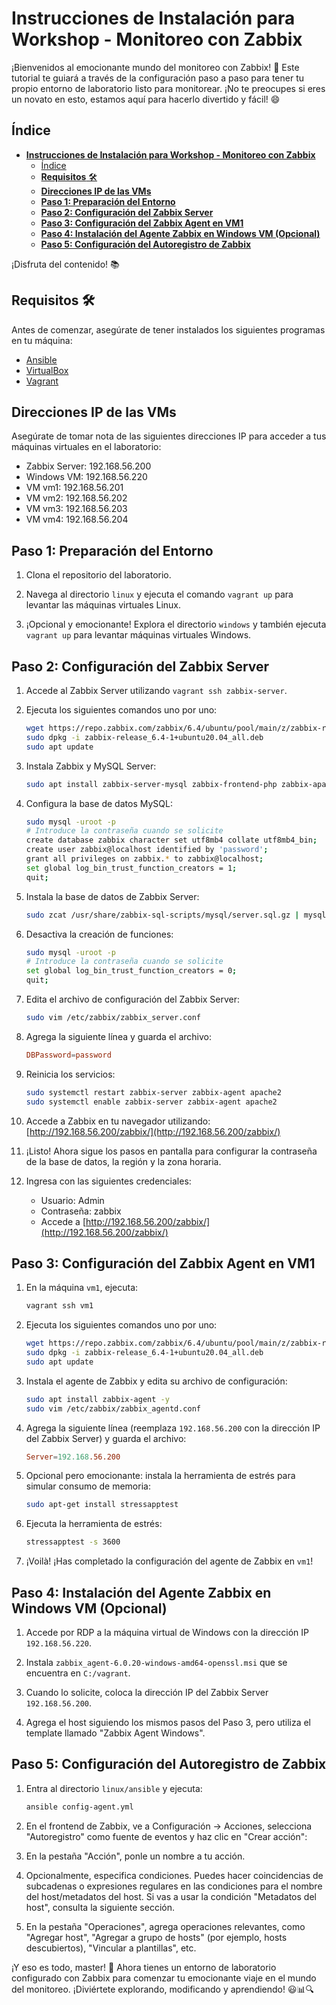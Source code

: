 # **Instrucciones de Instalación para Workshop - Monitoreo con Zabbix**

¡Bienvenidos al emocionante mundo del monitoreo con Zabbix! 🚀 Este tutorial te guiará a través de la configuración paso a paso para tener tu propio entorno de laboratorio listo para monitorear. ¡No te preocupes si eres un novato en esto, estamos aquí para hacerlo divertido y fácil! 😄

## Índice

- [**Instrucciones de Instalación para Workshop - Monitoreo con Zabbix**](#instrucciones-de-instalación-para-workshop---monitoreo-con-zabbix)
  - [Índice](#índice)
  - [**Requisitos** 🛠️](#requisitos-️)
  - [**Direcciones IP de las VMs**](#direcciones-ip-de-las-vms)
  - [**Paso 1: Preparación del Entorno**](#paso-1-preparación-del-entorno)
  - [**Paso 2: Configuración del Zabbix Server**](#paso-2-configuración-del-zabbix-server)
  - [**Paso 3: Configuración del Zabbix Agent en VM1**](#paso-3-configuración-del-zabbix-agent-en-vm1)
  - [**Paso 4: Instalación del Agente Zabbix en Windows VM (Opcional)**](#paso-4-instalación-del-agente-zabbix-en-windows-vm-opcional)
  - [**Paso 5: Configuración del Autoregistro de Zabbix**](#paso-5-configuración-del-autoregistro-de-zabbix)

¡Disfruta del contenido! 📚



## **Requisitos** 🛠️

Antes de comenzar, asegúrate de tener instalados los siguientes programas en tu máquina:

- [Ansible](https://www.ansible.com/)
- [VirtualBox](https://www.virtualbox.org/)
- [Vagrant](https://www.vagrantup.com/)

## **Direcciones IP de las VMs**

Asegúrate de tomar nota de las siguientes direcciones IP para acceder a tus máquinas virtuales en el laboratorio:

- Zabbix Server: 192.168.56.200
- Windows VM: 192.168.56.220
- VM vm1: 192.168.56.201
- VM vm2: 192.168.56.202
- VM vm3: 192.168.56.203
- VM vm4: 192.168.56.204

## **Paso 1: Preparación del Entorno**

1. Clona el repositorio del laboratorio.

2. Navega al directorio `linux` y ejecuta el comando `vagrant up` para levantar las máquinas virtuales Linux.

3. ¡Opcional y emocionante! Explora el directorio `windows` y también ejecuta `vagrant up` para levantar máquinas virtuales Windows.

## **Paso 2: Configuración del Zabbix Server**

1. Accede al Zabbix Server utilizando `vagrant ssh zabbix-server`.

2. Ejecuta los siguientes comandos uno por uno:

   ```bash
   wget https://repo.zabbix.com/zabbix/6.4/ubuntu/pool/main/z/zabbix-release/zabbix-release_6.4-1+ubuntu20.04_all.deb
   sudo dpkg -i zabbix-release_6.4-1+ubuntu20.04_all.deb
   sudo apt update
   ```

3. Instala Zabbix y MySQL Server:

   ```bash
   sudo apt install zabbix-server-mysql zabbix-frontend-php zabbix-apache-conf zabbix-sql-scripts zabbix-agent mysql-server
   ```

4. Configura la base de datos MySQL:

   ```bash
   sudo mysql -uroot -p
   # Introduce la contraseña cuando se solicite
   create database zabbix character set utf8mb4 collate utf8mb4_bin;
   create user zabbix@localhost identified by 'password';
   grant all privileges on zabbix.* to zabbix@localhost;
   set global log_bin_trust_function_creators = 1;
   quit;
   ```

5. Instala la base de datos de Zabbix Server:

   ```bash
   sudo zcat /usr/share/zabbix-sql-scripts/mysql/server.sql.gz | mysql --default-character-set=utf8mb4 -uzabbix -p zabbix
   ```

6. Desactiva la creación de funciones:

   ```bash
   sudo mysql -uroot -p
   # Introduce la contraseña cuando se solicite
   set global log_bin_trust_function_creators = 0;
   quit;
   ```

7. Edita el archivo de configuración del Zabbix Server:

   ```bash
   sudo vim /etc/zabbix/zabbix_server.conf
   ```

8. Agrega la siguiente línea y guarda el archivo:

   ```conf
   DBPassword=password
   ```

9. Reinicia los servicios:

   ```bash
   sudo systemctl restart zabbix-server zabbix-agent apache2
   sudo systemctl enable zabbix-server zabbix-agent apache2
   ```

10. Accede a Zabbix en tu navegador utilizando: [http://192.168.56.200/zabbix/](http://192.168.56.200/zabbix/)

11. ¡Listo! Ahora sigue los pasos en pantalla para configurar la contraseña de la base de datos, la región y la zona horaria.

12. Ingresa con las siguientes credenciales:
    - Usuario: Admin
    - Contraseña: zabbix
    - Accede a [http://192.168.56.200/zabbix/](http://192.168.56.200/zabbix/)

## **Paso 3: Configuración del Zabbix Agent en VM1**

1. En la máquina `vm1`, ejecuta:

   ```bash
   vagrant ssh vm1
   ```

2. Ejecuta los siguientes comandos uno por uno:

   ```bash
   wget https://repo.zabbix.com/zabbix/6.4/ubuntu/pool/main/z/zabbix-release/zabbix-release_6.4-1+ubuntu20.04_all.deb
   sudo dpkg -i zabbix-release_6.4-1+ubuntu20.04_all.deb
   sudo apt update
   ```

3. Instala el agente de Zabbix y edita su archivo de configuración:

   ```bash
   sudo apt install zabbix-agent -y
   sudo vim /etc/zabbix/zabbix_agentd.conf
   ```

4. Agrega la siguiente línea (reemplaza `192.168.56.200` con la dirección IP del Zabbix Server) y guarda el archivo:

   ```conf
   Server=192.168.56.200
   ```

5. Opcional pero emocionante: instala la herramienta de estrés para simular consumo de memoria:

   ```bash
   sudo apt-get install stressapptest
   ```

6. Ejecuta la herramienta de estrés:

   ```bash
   stressapptest -s 3600
   ```

7. ¡Voilà! ¡Has completado la configuración del agente de Zabbix en `vm1`!

## **Paso 4: Instalación del Agente Zabbix en Windows VM (Opcional)**

1. Accede por RDP a la máquina virtual de Windows con la dirección IP `192.168.56.220`.

2. Instala `zabbix_agent-6.0.20-windows-amd64-openssl.msi` que se encuentra en `C:/vagrant`.

3. Cuando lo solicite, coloca la dirección IP del Zabbix Server `192.168.56.200`.

4. Agrega el host siguiendo los mismos pasos del Paso 3, pero utiliza el template llamado "Zabbix Agent Windows".

## **Paso 5: Configuración del Autoregistro de Zabbix**

1. Entra al directorio `linux/ansible` y ejecuta:

   ```bash
   ansible config-agent.yml
   ```

2. En el frontend de Zabbix, ve a Configuración → Acciones, selecciona "Autoregistro" como fuente de eventos y haz clic en "Crear acción":

3. En la pestaña "Acción", ponle un nombre a tu acción.

4. Opcionalmente, especifica condiciones. Puedes hacer coincidencias de subcadenas o expresiones regulares en las condiciones para el nombre del host/metadatos del host. Si vas a usar la condición "Metadatos del host", consulta la siguiente sección.

5. En la pestaña "Operaciones", agrega operaciones relevantes, como "Agregar host", "Agregar a grupo de hosts" (por ejemplo, hosts descubiertos), "Vincular a plantillas", etc.

¡Y eso es todo, master! 🎉 Ahora tienes un entorno de laboratorio configurado con Zabbix para comenzar tu emocionante viaje en el mundo del monitoreo. ¡Diviértete explorando, modificando y aprendiendo! 😃📊🔍